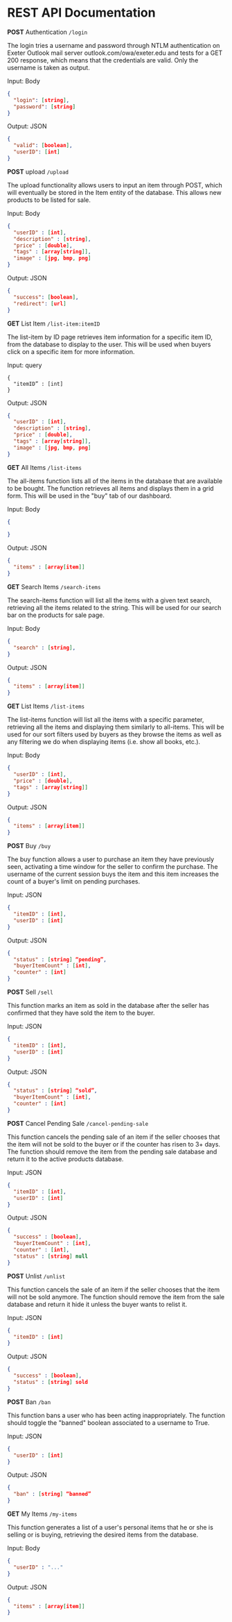 # REST API Documentation

**POST** Authentication
`/login`

The login tries a username and password through NTLM authentication on Exeter Outlook mail server outlook.com/owa/exeter.edu and tests for a GET 200 response, which means that the credentials are valid. Only the username is taken as output.

Input: Body
```json
{
  "login": [string],
  "password": [string]
}
```

Output: JSON
```json
{
  "valid": [boolean],
  "userID": [int]
}
```

**POST** upload
`/upload`

The upload functionality allows users to input an item through POST, which will eventually be stored in the Item entity of the database. This allows new products to be listed for sale.

Input: Body
```json
{
  "userID" : [int],
  "description" : [string],
  "price" : [double],
  "tags" : [array[string]],
  "image" : [jpg, bmp, png]
}
```

Output: JSON
```json
{
  "success": [boolean],
  "redirect": [url]
}
```

**GET** List Item
`/list-item:itemID`

The list-item by ID page retrieves item information for a specific item ID, from the database to display to the user. This will be used when buyers click on a specific item for more information.

Input: query

```
{
  "itemID” : [int]
}
```

Output: JSON
```json
{
  "userID" : [int],
  "description" : [string],
  "price" : [double],
  "tags" : [array[string]],
  "image" : [jpg, bmp, png]
}
```

**GET** All Items
`/list-items`

The all-items function lists all of the items in the database that are available to be bought. The function retrieves all items and displays them in a grid form. This will be used in the "buy" tab of our dashboard.


Input: Body
```json
{
  
}
```

Output: JSON
```json
{
  "items" : [array[item]]
}
```
**GET** Search Items
`/search-items`

The search-items function will list all the items with a given text search, retrieving all the items related to the string. This will be used for our search bar on the products for sale page.

Input: Body
```json
{
  "search" : [string],
}
```

Output: JSON
```json
{
  "items" : [array[item]]
}
```

**GET** List Items
`/list-items`

The list-items function will list all the items with a specific parameter, retrieving all the items and displaying them similarly to all-items. This will be used for our sort filters used by buyers as they browse the items as well as any filtering we do when displaying items (i.e. show all books, etc.).

Input: Body
```json
{
  "userID" : [int],
  "price" : [double],
  "tags" : [array[string]]
}
```

Output: JSON
```json
{
  "items" : [array[item]]
}
```

**POST** Buy
`/buy`

The buy function allows a user to purchase an item they have previously seen, activating a time window for the seller to confirm the purchase. The username of the current session buys the item and this item increases the count of a buyer's limit on pending purchases.

Input: JSON
```json
{
  "itemID" : [int],
  "userID" : [int]
}
```

Output: JSON
```json
{
  "status" : [string] “pending”,
  "buyerItemCount" : [int],
  "counter" : [int]
}
```

**POST** Sell
`/sell`

This function marks an item as sold in the database after the seller has confirmed that they have sold the item to the buyer.

Input: JSON
```json
{
  "itemID" : [int],
  "userID" : [int]
}
```

Output: JSON
```json
{
  "status" : [string] “sold”,
  "buyerItemCount" : [int],
  "counter" : [int]
}
```

**POST** Cancel Pending Sale
`/cancel-pending-sale`

This function cancels the pending sale of an item if the seller chooses that the item will not be sold to the buyer or if the counter has risen to 3+ days. The function should remove the item from the pending sale database and return it to the active products database.

Input: JSON
```json
{
  "itemID" : [int],
  "userID" : [int]
}
```

Output: JSON
```json
{
  "success" : [boolean],
  "buyerItemCount" : [int],
  "counter" : [int],
  "status" : [string] null
}
```

**POST** Unlist 
`/unlist`

This function cancels the  sale of an item if the seller chooses that the item will not be sold anymore. The function should remove the item from the sale database and return it hide it unless the buyer wants to relist it.

Input: JSON
```json
{
  "itemID" : [int]
}
```

Output: JSON
```json
{
  "success" : [boolean],
  "status" : [string] sold
}
```

**POST** Ban
`/ban`

This function bans a user who has been acting inappropriately. The function should toggle the "banned" boolean associated to a username to True.

Input: JSON
```json
{
  "userID" : [int]
}
```

Output: JSON
```json
{
  "ban" : [string] “banned”
}
```

**GET** My Items
`/my-items`

This function generates a list of a user's personal items that he or she is selling or is buying, retrieving the desired items from the database.

Input: Body
```json
{
  "userID" : "..."
}
```

Output: JSON
```json
{
  "items" : [array[item]]
}
```
